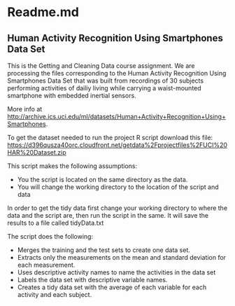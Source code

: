 
# Readme.md

## Human Activity Recognition Using Smartphones Data Set


This is the Getting and Cleaning Data course assignment.
We are processing the files corresponding to the Human Activity Recognition Using Smartphones Data Set that was built from recordings of 30 subjects performing activities of dailiy living while carrying a waist-mounted smartphone with embedded inertial sensors.

More info at <http://archive.ics.uci.edu/ml/datasets/Human+Activity+Recognition+Using+Smartphones>.

To get the dataset needed to run the project R script download this file:
<https://d396qusza40orc.cloudfront.net/getdata%2Fprojectfiles%2FUCI%20HAR%20Dataset.zip>

This script makes the following assumptions:
  * You the script is located on the same directory as the data.
  * You will change the working directory to the location of the script and data

In order to get the tidy data first change your working directory to where the data and the script are, then run the script in the same. It will save the results to a file called tidyData.txt


The script does the following:
  * Merges the training and the test sets to create one data set.
  * Extracts only the measurements on the mean and standard deviation for each measurement.
  * Uses descriptive activity names to name the activities in the data set
  * Labels the data set with descriptive variable names.
  * Creates a tidy data set with the average of each variable for each activity and each subject.